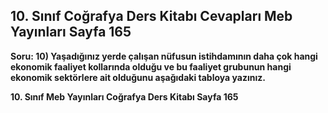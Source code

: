 ## 10. Sınıf Coğrafya Ders Kitabı Cevapları Meb Yayınları Sayfa 165

**Soru: 10) Yaşadığınız yerde çalışan nüfusun istihdamının daha çok hangi ekonomik faaliyet kollarında olduğu ve bu faaliyet grubunun hangi ekonomik sektörlere ait olduğunu aşağıdaki tabloya yazınız.**

**10. Sınıf Meb Yayınları Coğrafya Ders Kitabı Sayfa 165**
